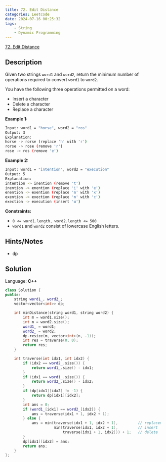 ```yaml
---
title: 72. Edit Distance
categories: Leetcode
date: 2024-07-16 00:25:32
tags:
    - String
    - Dynamic Programming
---
```


[72. Edit Distance](https://leetcode.com/problems/edit-distance/description/)

## Description

Given two strings `word1` and `word2`, return the minimum number of operations required to convert `word1` to `word2`.

You have the following three operations permitted on a word:

- Insert a character
- Delete a character
- Replace a character

**Example 1:**

```bash
Input: word1 = "horse", word2 = "ros"
Output: 3
Explanation:
horse -> rorse (replace 'h' with 'r')
rorse -> rose (remove 'r')
rose -> ros (remove 'e')
```

**Example 2:**

```bash
Input: word1 = "intention", word2 = "execution"
Output: 5
Explanation:
intention -> inention (remove 't')
inention -> enention (replace 'i' with 'e')
enention -> exention (replace 'n' with 'x')
exention -> exection (replace 'n' with 'c')
exection -> execution (insert 'u')
```

**Constraints:**

- `0 <= word1.length, word2.length <= 500`
- `word1` and `word2` consist of lowercase English letters.

## Hints/Notes

- dp

## Solution

Language: **C++**

```C++
class Solution {
public:
    string word1_, word2_;
    vector<vector<int>> dp;

    int minDistance(string word1, string word2) {
        int m = word1.size();
        int n = word2.size();
        word1_ = word1;
        word2_ = word2;
        dp.resize(m, vector<int>(n, -1));
        int res = traverse(0, 0);
        return res;
    }

    int traverse(int idx1, int idx2) {
        if (idx2 == word2_.size()) {
            return word1_.size() - idx1;
        }
        if (idx1 == word1_.size()) {
            return word2_.size() - idx2;
        }
        if (dp[idx1][idx2] != -1) {
            return dp[idx1][idx2];
        }
        int ans = 0;
        if (word1_[idx1] == word2_[idx2]) {
            ans = traverse(idx1 + 1, idx2 + 1);
        } else {
            ans = min(traverse(idx1 + 1, idx2 + 1),         // replacement
                      min(traverse(idx1, idx2 + 1),         // insert
                          traverse(idx1 + 1, idx2))) + 1;   // delete
        }
        dp[idx1][idx2] = ans;
        return ans;
    }
};
```
